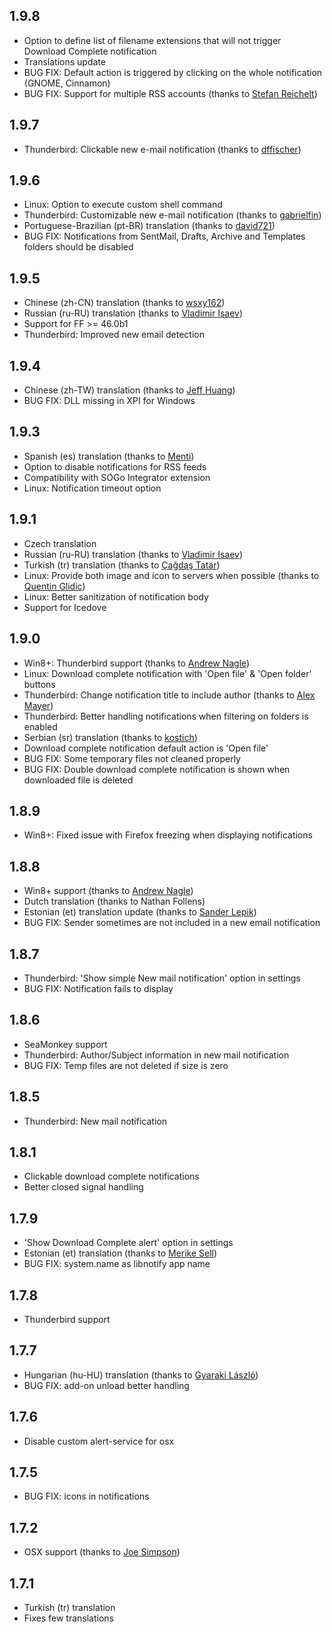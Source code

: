 ## 1.9.8
  - Option to define list of filename extensions that will not trigger Download Complete notification
  - Translations update
  - BUG FIX: Default action is triggered by clicking on the whole notification (GNOME, Cinnamon)
  - BUG FIX: Support for multiple RSS accounts (thanks to [Stefan Reichelt](https://github.com/Songworks))

## 1.9.7
  - Thunderbird: Clickable new e-mail notification (thanks to [dffischer](https://github.com/dffischer))

## 1.9.6
  - Linux: Option to execute custom shell command
  - Thunderbird: Customizable new e-mail notification (thanks to [gabrielfin](https://github.com/gabrielfin))
  - Portuguese-Brazilian (pt-BR) translation (thanks to [david721](https://github.com/david721))
  - BUG FIX: Notifications from SentMail, Drafts, Archive and Templates folders should be disabled

## 1.9.5
  - Chinese (zh-CN) translation (thanks to [wsxy162](https://github.com/wsxy162))
  - Russian (ru-RU) translation (thanks to [Vladimir Isaev](https://github.com/VVIsaev))
  - Support for FF >= 46.0b1
  - Thunderbird: Improved new email detection

## 1.9.4
  - Chinese (zh-TW) translation (thanks to [Jeff Huang](https://github.com/s8321414))
  - BUG FIX: DLL missing in XPI for Windows

## 1.9.3
  - Spanish (es) translation (thanks to [Menti](https://github.com/Menti))
  - Option to disable notifications for RSS feeds
  - Compatibility with SOGo Integrator extension
  - Linux: Notification timeout option

## 1.9.1
  - Czech translation
  - Russian (ru-RU) translation (thanks to [Vladimir Isaev](https://github.com/VVIsaev))
  - Turkish (tr) translation (thanks to [Çağdaş Tatar](https://github.com/echelonx))
  - Linux: Provide both image and icon to servers when possible (thanks to [Quentin Glidic](https://github.com/sardemff7))
  - Linux: Better sanitization of notification body
  - Support for Icedove

## 1.9.0
  - Win8+: Thunderbird support (thanks to [Andrew Nagle](https://github.com/kabili207))
  - Linux: Download complete notification with 'Open file' & 'Open folder' buttons
  - Thunderbird: Change notification title to include author (thanks to [Alex Mayer](https://github.com/amayer5125))
  - Thunderbird: Better handling notifications when filtering on folders is enabled
  - Serbian (sr) translation (thanks to [kostich](https://github.com/kostich))
  - Download complete notification default action is 'Open file'
  - BUG FIX: Some temporary files not cleaned properly
  - BUG FIX: Double download complete notification is shown when downloaded file is deleted

## 1.8.9
  - Win8+: Fixed issue with Firefox freezing when displaying notifications

## 1.8.8
  - Win8+ support (thanks to [Andrew Nagle](https://github.com/kabili207))
  - Dutch translation (thanks to Nathan Follens)
  - Estonian (et) translation update (thanks to [Sander Lepik](https://github.com/sander85))
  - BUG FIX: Sender sometimes are not included in a new email notification

## 1.8.7
  - Thunderbird: 'Show simple New mail notification' option in settings
  - BUG FIX: Notification fails to display

## 1.8.6
  - SeaMonkey support
  - Thunderbird: Author/Subject information in new mail notification
  - BUG FIX: Temp files are not deleted if size is zero

## 1.8.5
  - Thunderbird: New mail notification

## 1.8.1
  - Clickable download complete notifications
  - Better closed signal handling

## 1.7.9
  - 'Show Download Complete alert' option in settings
  - Estonian (et) translation (thanks to [Merike Sell](https://github.com/merike))
  - BUG FIX: system.name as libnotify app name

## 1.7.8
  - Thunderbird support

## 1.7.7
  - Hungarian (hu-HU) translation (thanks to [Gyaraki László](https://github.com/gyarakilaszlo))
  - BUG FIX: add-on unload better handling

## 1.7.6
  - Disable custom alert-service for osx

## 1.7.5
  - BUG FIX: icons in notifications

## 1.7.2
  - OSX support (thanks to [Joe Simpson](https://github.com/kennydude))

## 1.7.1
  - Turkish (tr) translation
  - Fixes few translations
